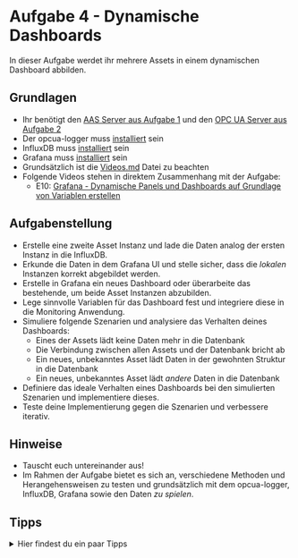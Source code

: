 # Aufgabe 4 - Dynamische Dashboards
In dieser Aufgabe werdet ihr mehrere Assets in einem dynamischen Dashboard abbilden.

## Grundlagen
* Ihr benötigt den [AAS Server aus Aufgabe 1](Aufgabe1.md) und den [OPC UA Server aus Aufgabe 2](Aufgabe2.md)
* Der opcua-logger muss [installiert](../Installation/opcua-logger.md) sein
* InfluxDB muss [installiert](../Installation/InfluxDB.md) sein
* Grafana muss [installiert](../Installation/Grafana.md) sein
* Grundsätzlich ist die [Videos.md](../Videos.md) Datei zu beachten
* Folgende Videos stehen in direktem Zusammenhang mit der Aufgabe:
  * E10: [Grafana - Dynamische Panels und Dashboards auf Grundlage von Variablen erstellen](https://www.youtube.com/watch?v=biAnjcLIkxc&list=PLzbl7wFtWqTR72ODjOUj5aEGsa4TxXYhy&index=11)
  
## Aufgabenstellung
* Erstelle eine zweite Asset Instanz und lade die Daten analog der ersten Instanz in die InfluxDB.
* Erkunde die Daten in dem Grafana UI und stelle sicher, dass die *lokalen* Instanzen korrekt abgebildet werden.
* Erstelle in Grafana ein neues Dashboard oder überarbeite das bestehende, um beide Asset Instanzen abzubilden.
* Lege sinnvolle Variablen für das Dashboard fest und integriere diese in die Monitoring Anwendung.
* Simuliere folgende Szenarien und analysiere das Verhalten deines Dashboards:
  * Eines der Assets lädt keine Daten mehr in die Datenbank
  * Die Verbindung zwischen allen Assets und der Datenbank bricht ab
  * Ein neues, unbekanntes Asset lädt Daten in der gewohnten Struktur in die Datenbank
  * Ein neues, unbekanntes Asset lädt *andere* Daten in die Datenbank
* Definiere das ideale Verhalten eines Dashboards bei den simulierten Szenarien und implementiere dieses.
* Teste deine Implementierung gegen die Szenarien und verbessere iterativ.

## Hinweise
* Tauscht euch untereinander aus!
* Im Rahmen der Aufgabe bietet es sich an, verschiedene Methoden und Herangehensweisen zu testen und grundsätzlich mit dem opcua-logger, InfluxDB, Grafana sowie den Daten *zu spielen*.

## Tipps
<details>
  <summary>Hier findest du ein paar Tipps</summary>
  <ul>
    <li>Die zweite Asset Instanz kann aus einer Kopie des Flows, AAS Servers und OPC UA Servers bestehen</li>
	<details>
      <summary>Noch ein Tipp</summary>
      <ul><li>Netzwerkports sowie Datenquellen der beiden Asset Instanzen müssen unterschiedlich sein</li></ul>
    </details>
    <li>Die definierten Variablen sollten zur Identifizierung der Assets dienen und jeweils einzigartig sein</li>
  </ul>
</details>
